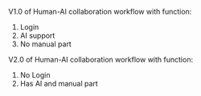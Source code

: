V1.0 of Human-AI collaboration workflow with function:
1. Login
2. AI support
3. No manual part

V2.0 of Human-AI collaboration workflow with function:
1. No Login
2. Has AI and manual part